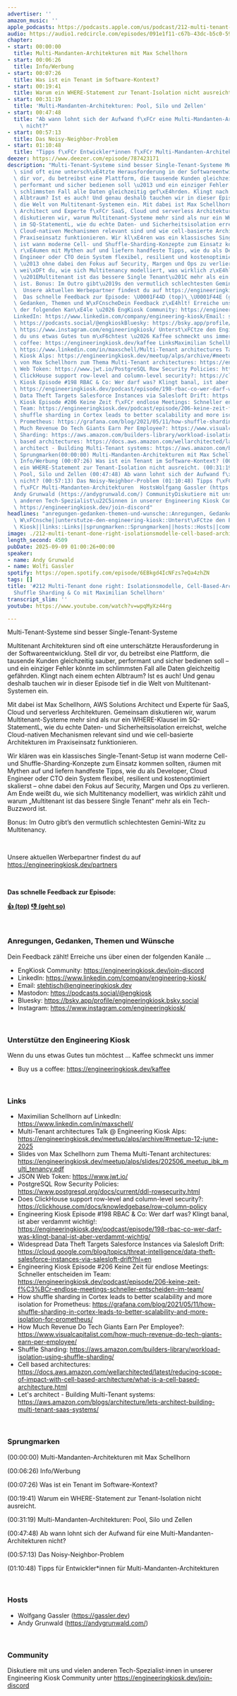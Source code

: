```yaml
---
advertiser: ''
amazon_music: ''
apple_podcasts: https://podcasts.apple.com/us/podcast/212-multi-tenant-done-right-isolationsmodelle-cell/id1603082924?i=1000725627642&uo=4
audio: https://audio1.redcircle.com/episodes/091e1f11-c67b-43dc-b5c0-59ccec0024a5/stream.mp3
chapter:
- start: 00:00:00
  title: Multi-Mandanten-Architekturen mit Max Schellhorn
- start: 00:06:26
  title: Info/Werbung
- start: 00:07:26
  title: Was ist ein Tenant im Software-Kontext?
- start: 00:19:41
  title: Warum ein WHERE-Statement zur Tenant-Isolation nicht ausreicht.
- start: 00:31:19
  title: 'Multi-Mandanten-Architekturen: Pool, Silo und Zellen'
- start: 00:47:48
  title: "Ab wann lohnt sich der Aufwand f\xFCr eine Multi-Mandanten-Architekturen\
    \ nicht?"
- start: 00:57:13
  title: Das Noisy-Neighbor-Problem
- start: 01:10:48
  title: "Tipps f\xFCr Entwickler*innen f\xFCr Multi-Mandanten-Architekturen"
deezer: https://www.deezer.com/episode/787423171
description: "Multi-Tenant-Systeme sind besser Single-Tenant-Systeme Multitenant Architekturen\
  \ sind oft eine untersch\xE4tzte Herausforderung in der Softwareentwicklung. Stell\
  \ dir vor, du betreibst eine Plattform, die tausende Kunden gleichzeitig sauber,\
  \ performant und sicher bedienen soll \u2013 und ein einziger Fehler k\xF6nnte im\
  \ schlimmsten Fall alle Daten gleichzeitig gef\xE4hrden. Klingt nach einem echten\
  \ Albtraum? Ist es auch! Und genau deshalb tauchen wir in dieser Episode tief in\
  \ die Welt von Multitenant-Systemen ein. Mit dabei ist Max Schellhorn, AWS Solutions\
  \ Architect und Experte f\xFCr SaaS, Cloud und serverless Architekturen. Gemeinsam\
  \ diskutieren wir, warum Multitenant-Systeme mehr sind als nur ein WHERE-Klausel\
  \ im SQ-StatementL, wie du echte Daten- und Sicherheitsisolation erreichst, welche\
  \ Cloud-nativen Mechanismen relevant sind und wie cell-basierte Architekturen im\
  \ Praxiseinsatz funktionieren. Wir kl\xE4ren was ein klassisches Single-Tenant-Setup\
  \ ist wann moderne Cell- und Shuffle-Sharding-Konzepte zum Einsatz kommen sollten,\
  \ r\xE4umen mit Mythen auf und liefern handfeste Tipps, wie du als Developer, Cloud\
  \ Engineer oder CTO dein System flexibel, resilient und kostenoptimiert skalierst\
  \ \u2013 ohne dabei den Fokus auf Security, Margen und Ops zu verlieren. Am Ende\
  \ wei\xDFt du, wie sich Multitenancy modelliert, was wirklich z\xE4hlt und warum\
  \ \u201EMultitenant ist das bessere Single Tenant\u201C mehr als ein Tech-Buzzword\
  \ ist. Bonus: Im Outro gibt\u2019s den vermutlich schlechtesten Gemini-Witz zu Multitenancy.\
  \  Unsere aktuellen Werbepartner findest du auf https://engineeringkiosk.dev/partners\
  \  Das schnelle Feedback zur Episode: \U0001F44D (top)\_\U0001F44E (geht so)  Anregungen,\
  \ Gedanken, Themen und W\xFCnscheDein Feedback z\xE4hlt! Erreiche uns \xFCber einen\
  \ der folgenden Kan\xE4le \u2026 EngKiosk Community: https://engineeringkiosk.dev/join-discord\_\
  LinkedIn: https://www.linkedin.com/company/engineering-kiosk/Email: stehtisch@engineeringkiosk.devMastodon:\
  \ https://podcasts.social/@engkioskBluesky: https://bsky.app/profile/engineeringkiosk.bsky.socialInstagram:\
  \ https://www.instagram.com/engineeringkiosk/ Unterst\xFCtze den Engineering KioskWenn\
  \ du uns etwas Gutes tun m\xF6chtest \u2026 Kaffee schmeckt uns immer\_ Buy us a\
  \ coffee: https://engineeringkiosk.dev/kaffee LinksMaximilian Schellhorn auf LinkedIn:\
  \ https://www.linkedin.com/in/maxschell/Multi-Tenant architectures Talk\_@ Engineering\
  \ Kiosk Alps: https://engineeringkiosk.dev/meetup/alps/archive/#meetup-12-june-2025Slides\
  \ von Max Schellhorn zum Thema Multi-Tenant architectures: https://engineeringkiosk.dev/meetup/alps/slides/202506_meetup_ibk_multi_tenancy.pdfJSON\
  \ Web Token: https://www.jwt.io/PostgreSQL Row Security Policies: https://www.postgresql.org/docs/current/ddl-rowsecurity.htmlDoes\
  \ ClickHouse support row-level and column-level security?: https://clickhouse.com/docs/knowledgebase/row-column-policyEngineering\
  \ Kiosk Episode #198 RBAC & Co: Wer darf was? Klingt banal, ist aber verdammt wichtig!:\
  \ https://engineeringkiosk.dev/podcast/episode/198-rbac-co-wer-darf-was-klingt-banal-ist-aber-verdammt-wichtig/Widespread\
  \ Data Theft Targets Salesforce Instances via Salesloft Drift: https://cloud.google.com/blog/topics/threat-intelligence/data-theft-salesforce-instances-via-salesloft-drift?hl=enEngineering\
  \ Kiosk Episode #206 Keine Zeit f\xFCr endlose Meetings: Schneller entscheiden im\
  \ Team: https://engineeringkiosk.dev/podcast/episode/206-keine-zeit-f%C3%BCr-endlose-meetings-schneller-entscheiden-im-team/How\
  \ shuffle sharding in Cortex leads to better scalability and more isolation for\
  \ Prometheus: https://grafana.com/blog/2021/05/11/how-shuffle-sharding-in-cortex-leads-to-better-scalability-and-more-isolation-for-prometheus/How\
  \ Much Revenue Do Tech Giants Earn Per Employee?: https://www.visualcapitalist.com/how-much-revenue-do-tech-giants-earn-per-employee/Shuffle\
  \ Sharding: https://aws.amazon.com/builders-library/workload-isolation-using-shuffle-sharding/Cell\
  \ based architectures: https://docs.aws.amazon.com/wellarchitected/latest/reducing-scope-of-impact-with-cell-based-architecture/what-is-a-cell-based-architecture.htmlLet's\
  \ architect - Building Multi-Tenant systems: https://aws.amazon.com/blogs/architecture/lets-architect-building-multi-tenant-saas-systems/\
  \ Sprungmarken(00:00:00) Multi-Mandanten-Architekturen mit Max Schellhorn (00:06:26)\
  \ Info/Werbung (00:07:26) Was ist ein Tenant im Software-Kontext? (00:19:41) Warum\
  \ ein WHERE-Statement zur Tenant-Isolation nicht ausreicht. (00:31:19) Multi-Mandanten-Architekturen:\
  \ Pool, Silo und Zellen (00:47:48) Ab wann lohnt sich der Aufwand f\xFCr eine Multi-Mandanten-Architekturen\
  \ nicht? (00:57:13) Das Noisy-Neighbor-Problem (01:10:48) Tipps f\xFCr Entwickler*innen\
  \ f\xFCr Multi-Mandanten-Architekturen  HostsWolfgang Gassler (https://gassler.dev)\_\
  Andy Grunwald (https://andygrunwald.com/) CommunityDiskutiere mit uns und vielen\
  \ anderen Tech-Spezialist\u22C5innen in unserer Engineering Kiosk Community unter\
  \ https://engineeringkiosk.dev/join-discord"
headlines: "anregungen-gedanken-themen-und-wunsche::Anregungen, Gedanken, Themen und\
  \ W\xFCnsche||unterstutze-den-engineering-kiosk::Unterst\xFCtze den Engineering\
  \ Kiosk||links::Links||sprungmarken::Sprungmarken||hosts::Hosts||community::Community"
image: ./212-multi-tenant-done-right-isolationsmodelle-cell-based-architecture-shuffle-sharding-co-mit-maximilian-schellhorn.jpg
length_second: 4509
pubDate: 2025-09-09 01:00:26+00:00
speaker:
- name: Andy Grunwald
- name: Wolfi Gassler
spotify: https://open.spotify.com/episode/6EBkgd4IcNFzs7eQa4zhZN
tags: []
title: '#212 Multi-Tenant done right: Isolationsmodelle, Cell-Based-Architecture,
  Shuffle Sharding & Co mit Maximilian Schellhorn'
transcript_slim: ''
youtube: https://www.youtube.com/watch?v=wpqMyXz44rg

---
```

<p>Multi-Tenant-Systeme sind besser Single-Tenant-Systeme</p><p>Multitenant Architekturen sind oft eine unterschätzte Herausforderung in der Softwareentwicklung. Stell dir vor, du betreibst eine Plattform, die tausende Kunden gleichzeitig sauber, performant und sicher bedienen soll – und ein einziger Fehler könnte im schlimmsten Fall alle Daten gleichzeitig gefährden. Klingt nach einem echten Albtraum? Ist es auch! Und genau deshalb tauchen wir in dieser Episode tief in die Welt von Multitenant-Systemen ein.</p><p>Mit dabei ist Max Schellhorn, AWS Solutions Architect und Experte für SaaS, Cloud und serverless Architekturen. Gemeinsam diskutieren wir, warum Multitenant-Systeme mehr sind als nur ein WHERE-Klausel im SQ-StatementL, wie du echte Daten- und Sicherheitsisolation erreichst, welche Cloud-nativen Mechanismen relevant sind und wie cell-basierte Architekturen im Praxiseinsatz funktionieren.</p><p>Wir klären was ein klassisches Single-Tenant-Setup ist wann moderne Cell- und Shuffle-Sharding-Konzepte zum Einsatz kommen sollten, räumen mit Mythen auf und liefern handfeste Tipps, wie du als Developer, Cloud Engineer oder CTO dein System flexibel, resilient und kostenoptimiert skalierst – ohne dabei den Fokus auf Security, Margen und Ops zu verlieren. Am Ende weißt du, wie sich Multitenancy modelliert, was wirklich zählt und warum „Multitenant ist das bessere Single Tenant“ mehr als ein Tech-Buzzword ist.</p><p>Bonus: Im Outro gibt’s den vermutlich schlechtesten Gemini-Witz zu Multitenancy.</p><p><br></p><p>Unsere aktuellen Werbepartner findest du auf <a href="https://engineeringkiosk.dev/partners">https://engineeringkiosk.dev/partners</a></p><p><br></p><p><strong>Das schnelle Feedback zur Episode:</strong></p><p><a href="https://api.openpodcast.dev/feedback/212/upvote" rel="nofollow"><strong>👍 (top)</strong></a><strong> </strong><a href="https://api.openpodcast.dev/feedback/212/downvote" rel="nofollow"><strong>👎 (geht so)</strong></a></p><p><br></p><h3 id="anregungen-gedanken-themen-und-wunsche">Anregungen, Gedanken, Themen und Wünsche</h3><p>Dein Feedback zählt! Erreiche uns über einen der folgenden Kanäle …</p><ul><li>EngKiosk Community: <a href="https://engineeringkiosk.dev/join-discord">https://engineeringkiosk.dev/join-discord</a> </li><li>LinkedIn: <a href="https://www.linkedin.com/company/engineering-kiosk/" rel="nofollow">https://www.linkedin.com/company/engineering-kiosk/</a></li><li>Email: <a href="mailto:stehtisch@engineeringkiosk.dev" rel="nofollow">stehtisch@engineeringkiosk.dev</a></li><li>Mastodon: <a href="https://podcasts.social/@engkiosk" rel="nofollow">https://podcasts.social/@engkiosk</a></li><li>Bluesky: <a href="https://bsky.app/profile/engineeringkiosk.bsky.social" rel="nofollow">https://bsky.app/profile/engineeringkiosk.bsky.social</a></li><li>Instagram: <a href="https://www.instagram.com/engineeringkiosk/" rel="nofollow">https://www.instagram.com/engineeringkiosk/</a></li></ul><p><br></p><h3 id="unterstutze-den-engineering-kiosk">Unterstütze den Engineering Kiosk</h3><p>Wenn du uns etwas Gutes tun möchtest … Kaffee schmeckt uns immer </p><ul><li>Buy us a coffee: <a href="https://engineeringkiosk.dev/kaffee">https://engineeringkiosk.dev/kaffee</a></li></ul><p><br></p><h3 id="links">Links</h3><ul><li>Maximilian Schellhorn auf LinkedIn: <a href="https://www.linkedin.com/in/maxschell/" rel="nofollow">https://www.linkedin.com/in/maxschell/</a></li><li>Multi-Tenant architectures Talk @ Engineering Kiosk Alps: <a href="https://engineeringkiosk.dev/meetup/alps/archive/#meetup-12-june-2025">https://engineeringkiosk.dev/meetup/alps/archive/#meetup-12-june-2025</a></li><li>Slides von Max Schellhorn zum Thema Multi-Tenant architectures: <a href="https://engineeringkiosk.dev/meetup/alps/slides/202506_meetup_ibk_multi_tenancy.pdf">https://engineeringkiosk.dev/meetup/alps/slides/202506_meetup_ibk_multi_tenancy.pdf</a></li><li>JSON Web Token: <a href="https://www.jwt.io/" rel="nofollow">https://www.jwt.io/</a></li><li>PostgreSQL Row Security Policies: <a href="https://www.postgresql.org/docs/current/ddl-rowsecurity.html" rel="nofollow">https://www.postgresql.org/docs/current/ddl-rowsecurity.html</a></li><li>Does ClickHouse support row-level and column-level security?: <a href="https://clickhouse.com/docs/knowledgebase/row-column-policy" rel="nofollow">https://clickhouse.com/docs/knowledgebase/row-column-policy</a></li><li>Engineering Kiosk Episode #198 RBAC &amp; Co: Wer darf was? Klingt banal, ist aber verdammt wichtig!: <a href="https://engineeringkiosk.dev/podcast/episode/198-rbac-co-wer-darf-was-klingt-banal-ist-aber-verdammt-wichtig/">https://engineeringkiosk.dev/podcast/episode/198-rbac-co-wer-darf-was-klingt-banal-ist-aber-verdammt-wichtig/</a></li><li>Widespread Data Theft Targets Salesforce Instances via Salesloft Drift: <a href="https://cloud.google.com/blog/topics/threat-intelligence/data-theft-salesforce-instances-via-salesloft-drift?hl=en" rel="nofollow">https://cloud.google.com/blog/topics/threat-intelligence/data-theft-salesforce-instances-via-salesloft-drift?hl=en</a></li><li>Engineering Kiosk Episode #206 Keine Zeit für endlose Meetings: Schneller entscheiden im Team: <a href="https://engineeringkiosk.dev/podcast/episode/206-keine-zeit-f%C3%BCr-endlose-meetings-schneller-entscheiden-im-team/">https://engineeringkiosk.dev/podcast/episode/206-keine-zeit-f%C3%BCr-endlose-meetings-schneller-entscheiden-im-team/</a></li><li>How shuffle sharding in Cortex leads to better scalability and more isolation for Prometheus: <a href="https://grafana.com/blog/2021/05/11/how-shuffle-sharding-in-cortex-leads-to-better-scalability-and-more-isolation-for-prometheus/" rel="nofollow">https://grafana.com/blog/2021/05/11/how-shuffle-sharding-in-cortex-leads-to-better-scalability-and-more-isolation-for-prometheus/</a></li><li>How Much Revenue Do Tech Giants Earn Per Employee?: <a href="https://www.visualcapitalist.com/how-much-revenue-do-tech-giants-earn-per-employee/" rel="nofollow">https://www.visualcapitalist.com/how-much-revenue-do-tech-giants-earn-per-employee/</a></li><li>Shuffle Sharding: <a href="https://aws.amazon.com/builders-library/workload-isolation-using-shuffle-sharding/" rel="nofollow">https://aws.amazon.com/builders-library/workload-isolation-using-shuffle-sharding/</a></li><li>Cell based architectures: <a href="https://docs.aws.amazon.com/wellarchitected/latest/reducing-scope-of-impact-with-cell-based-architecture/what-is-a-cell-based-architecture.html" rel="nofollow">https://docs.aws.amazon.com/wellarchitected/latest/reducing-scope-of-impact-with-cell-based-architecture/what-is-a-cell-based-architecture.html</a></li><li>Let&#39;s architect - Building Multi-Tenant systems: <a href="https://aws.amazon.com/blogs/architecture/lets-architect-building-multi-tenant-saas-systems/" rel="nofollow">https://aws.amazon.com/blogs/architecture/lets-architect-building-multi-tenant-saas-systems/</a></li></ul><p><br></p><h3 id="sprungmarken">Sprungmarken</h3><p>(00:00:00) Multi-Mandanten-Architekturen mit Max Schellhorn</p><p>(00:06:26) Info/Werbung</p><p>(00:07:26) Was ist ein Tenant im Software-Kontext?</p><p>(00:19:41) Warum ein WHERE-Statement zur Tenant-Isolation nicht ausreicht.</p><p>(00:31:19) Multi-Mandanten-Architekturen: Pool, Silo und Zellen</p><p>(00:47:48) Ab wann lohnt sich der Aufwand für eine Multi-Mandanten-Architekturen nicht?</p><p>(00:57:13) Das Noisy-Neighbor-Problem</p><p>(01:10:48) Tipps für Entwickler*innen für Multi-Mandanten-Architekturen</p><p><br></p><h3 id="hosts">Hosts</h3><ul><li>Wolfgang Gassler (<a href="https://gassler.dev" rel="nofollow">https://gassler.dev</a>) </li><li>Andy Grunwald (<a href="https://andygrunwald.com/" rel="nofollow">https://andygrunwald.com/</a>)</li></ul><p><br></p><h3 id="community">Community</h3><p>Diskutiere mit uns und vielen anderen Tech-Spezialist⋅innen in unserer Engineering Kiosk Community unter <a href="https://engineeringkiosk.dev/join-discord">https://engineeringkiosk.dev/join-discord</a> </p>